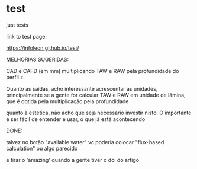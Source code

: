 # test
just tests


link to test page:


<a href = "https://infoleon.github.io/test/">https://infoleon.github.io/test/</a>




MELHORIAS SUGERIDAS:

CAD e CAFD (em mm) multiplicando TAW e RAW pela profundidade do perfil z.


Quanto às saídas, acho interessante acrescentar as unidades, principalmente se a gente for calcular TAW  e RAW em unidade de lâmina, que é obtida pela multiplicação pela profundidade

quanto à estética, não acho que seja necessário investir nisto. O importante é ser fácil de entender e usar, o que já está acontecendo



DONE:

talvez no botão "available water" vc poderia colocar "flux-based calculation" ou algo parecido

e tirar o 'amazing' quando a gente tiver o doi do artigo



